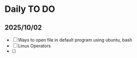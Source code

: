 # Daily TO DO

## 2025/10/02

- [ ] Ways to open file in default program using ubuntu, bash
- [ ] Linux Operators
- [ ]
